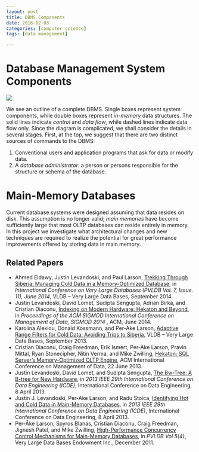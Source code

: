 ```yaml
---
layout: post
title: DBMS Components 
date: 2016-02-03
categories: [computer science]
tags: [data management]

---
```



# Database Management System Components


![](http://sungsoo.github.com/images/dbms-components.png)

We see an outline of a complete DBMS. Single boxes represent system components, while double boxes represent *in-memory* data structures. The solid lines indicate *control* and *data flow*, while dashed lines indicate data flow only. Since the diagram is complicated, we shall consider the details in several stages. First, at the top, we suggest that there are two distinct sources of commands to the DBMS:
1. Conventional users and application programs that ask for data or modify data.2. A *database administrator*: a person or persons responsible for the structure or schema of the database.
# Main-Memory Databases

Current database systems were designed assuming that data resides on
disk. This assumption is no longer valid; *main memories* have become
sufficiently large that most OLTP databases can reside entirely in
memory. In this project we investigate what architectural changes and
new techniques are required to realize the potential for great
performance improvements offered by storing data in main memory.

## Related Papers

-   Ahmed Eldawy, Justin Levandoski, and Paul Larson, [Trekking Through
    Siberia: Managing Cold Data in a Memory-Optimized
    Database](http://research.microsoft.com/apps/pubs/default.aspx?id=218305), in *International
    Conference on Very Large Databases (PVLDB Vol. 7, Issue. 11), June
    2014*, VLDB – Very Large Data Bases, September 2014.
-   Justin Levandoski, David Lomet, Sudipta Sengupta, Adrian Birka, and
    Cristian Diaconu, [Indexing on Modern Hardware: Hekaton and
    Beyond](http://research.microsoft.com/apps/pubs/default.aspx?id=213089), in *Proceedings of the
    ACM SIGMOD International Conference on Management of Data, SIGMOD
    2014* , ACM, June 2014.
-   Karolina Alexiou, Donald Kossmann, and Per-Ake Larson, [Adaptive
    Range Filters for Cold Data: Avoiding Trips to
    Siberia](http://research.microsoft.com/apps/pubs/default.aspx?id=220613), VLDB – Very Large Data
    Bases, September 2013.
-   Cristian Diaconu, Craig Freedman, Erik Ismert, Per-Ake Larson,
    Pravin Mittal, Ryan Stonecipher, Nitin Verma, and Mike Zwilling,
    [Hekaton: SQL Server’s Memory-Optimized OLTP
    Engine](http://research.microsoft.com/apps/pubs/default.aspx?id=193594), ACM International
    Conference on Management of Data, 22 June 2013.
-   Justin Levandoski, David Lomet, and Sudipta Sengupta, [The Bw-Tree:
    A B-tree for New Hardware](http://research.microsoft.com/apps/pubs/default.aspx?id=178758), in
    *2013 IEEE 29th International Conference on Data
    Engineering (ICDE)*, International Conference on Data Engineering, 8
    April 2013.
-   Justin J. Levandoski, Per-Ake Larson, and Radu Stoica, [Identifying
    Hot and Cold Data in Main-Memory
    Databases](http://research.microsoft.com/apps/pubs/default.aspx?id=176690), in *2013 IEEE 29th
    International Conference on Data Engineering (ICDE)*, International
    Conference on Data Engineering, 8 April 2013.
-   Per-Åke Larson, Spyros Blanas, Cristian Diaconu, Craig Freedman,
    Jignesh Patel, and Mike Zwilling, [High-Performance Concurrency
    Control Mechanisms for Main-Memory
    Databases](http://research.microsoft.com/apps/pubs/default.aspx?id=156645), in *PVLDB Vol 5(4)*,
    Very Large Data Bases Endowment Inc., December 2011.
